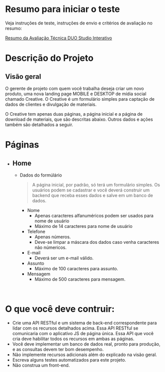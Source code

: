 # Resumo para iniciar o teste

Veja instruções de teste, instruções de envio e critérios de avaliação no resumo:

[Resumo da Avaliação Técnica DUO Studio Interativo](https://github.com/duo-oficial/instrucoes-para-processo-seletivo)

# Descrição do Projeto

## Visão geral
O gerente de projeto com quem você trabalha deseja criar um novo produto, uma nova landing page MOBILE e DESKTOP de mídia social chamado Creative. O Creative é um formulário simples para captação de dados de clientes e divulgação de materiais.

O Creative tem apenas duas páginas, a página inicial e a página de download de materiais, que são descritas abaixo. Outros dados e ações também são detalhados a seguir.

# Páginas
- ## Home
    - Dados do formúlário
        > A página inicial, por padrão, só terá um formulário simples. Os usuários podem se cadastrar e você deverá construir um backend que receba esses dados e salve em um banco de dados.

        - Nome
            - Apenas caracteres alfanuméricos podem ser usados ​​para nome de usuário
            - Máximo de 14 caracteres para nome de usuário
        - Telefone
            - Apenas números.
            - Deve-se limpar a máscara dos dados caso venha caracteres não númericos.        
        - E-mail
            - Deverá ser um e-mail válido.
        - Assunto
            - Máximo de 100 caracteres para assunto.
        - Mensagem
            - Máximo de 500 caracteres para mensagem.
<br/>

# O que você deve contruir:

- Crie uma API RESTful e um sistema de back-end correspondente para lidar com os recursos detalhados acima. Essa API RESTful se comunicaria com o aplicativo JS de página única. Essa API que você cria deve habilitar todos os recursos em ambas as páginas.
- Você deve implementar um banco de dados real, pronto para produção, e as consultas devem ter bom desempenho.
- Não implemente recursos adicionais além do explicado na visão geral.
- Escreva alguns testes automatizados para este projeto.
- Não construa um front-end.
